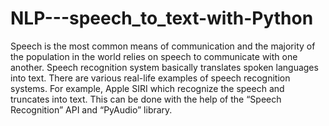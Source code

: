 # NLP---speech_to_text-with-Python
Speech is the most common means of communication and the majority of the population in the world relies on speech to communicate with one another. Speech recognition system basically translates spoken languages into text. There are various real-life examples of speech recognition systems. For example, Apple SIRI which recognize the speech and truncates into text.
This can be done with the help of the “Speech Recognition” API and “PyAudio” library.
